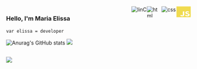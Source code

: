 <div style="display: inline_block"><br>
<img align="right" alt="Js" height="30" width="40" src="https://raw.githubusercontent.com/devicons/devicon/master/icons/javascript/javascript-plain.svg">
<img align="right" alt="css" height="30" width="40" src="https://cdn.jsdelivr.net/gh/devicons/devicon/icons/css3/css3-original.svg" />
<img align="right" alt="html" height="30" width="40" src="https://cdn.jsdelivr.net/gh/devicons/devicon/icons/html5/html5-original.svg" />
<img align="right" alt="linC" height="32" width="42" src="https://cdn.jsdelivr.net/gh/devicons/devicon/icons/c/c-original.svg" />
 
 ### Hello, I'm Maria Elissa
    var elissa = developer 
![Anurag's GitHub stats](https://github-readme-stats.vercel.app/api?username=ma-elissa&count_private=true&show_icons=true&theme=radical)
<img src="https://github-readme-stats.vercel.app/api/top-langs/?username=ma-elissa&layout=compact&langs_count=7&theme=radical"/>
    
 ##
  <a href = "mailto:elissasousx@gmail.com"><img src="https://img.shields.io/badge/-Gmail-%23333?style=for-the-badge&logo=gmail&logoColor=white" target="_blank"></a>
